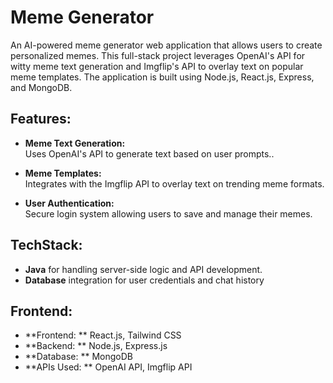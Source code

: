 # **Meme Generator**

An AI-powered meme generator web application that allows users to create personalized memes. This full-stack project leverages OpenAI's API for witty meme text generation and Imgflip's API to overlay text on popular meme templates. The application is built using Node.js, React.js, Express, and MongoDB.

## Features:
- **Meme Text Generation:**  
  Uses OpenAI's API to generate text based on user prompts..
  
- **Meme Templates:**  
  Integrates with the Imgflip API to overlay text on trending meme formats.
  
- **User Authentication:**  
  Secure login system allowing users to save and manage their memes.


## TechStack:
- **Java** for handling server-side logic and API development.
- **Database** integration for user credentials and chat history 

## Frontend:
- **Frontend: ** React.js, Tailwind CSS
- **Backend: ** Node.js, Express.js
- **Database: ** MongoDB
- **APIs Used: ** OpenAI API, Imgflip API


